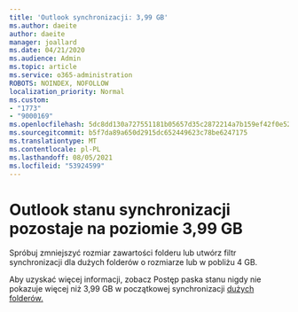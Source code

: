 ```yaml
---
title: 'Outlook synchronizacji: 3,99 GB'
ms.author: daeite
author: daeite
manager: joallard
ms.date: 04/21/2020
ms.audience: Admin
ms.topic: article
ms.service: o365-administration
ROBOTS: NOINDEX, NOFOLLOW
localization_priority: Normal
ms.custom:
- "1773"
- "9000169"
ms.openlocfilehash: 5dc8dd130a727551181b05657d35c2872214a7b159ef42f0e52d8464fc38967b
ms.sourcegitcommit: b5f7da89a650d2915dc652449623c78be6247175
ms.translationtype: MT
ms.contentlocale: pl-PL
ms.lasthandoff: 08/05/2021
ms.locfileid: "53924599"
---
```

# <a name="outlook-sync-status-bar-remains-at-399-gb"></a>Outlook stanu synchronizacji pozostaje na poziomie 3,99 GB

Spróbuj zmniejszyć rozmiar zawartości folderu lub utwórz filtr synchronizacji dla dużych folderów o rozmiarze lub w pobliżu 4 GB.

Aby uzyskać więcej informacji, zobacz Postęp paska stanu nigdy nie pokazuje więcej niż 3,99 GB w początkowej synchronizacji [dużych folderów.](https://support.microsoft.com/help/2738323/status-bar-progress-never-shows-more-than-3-99-gb-remaining-on-initial)